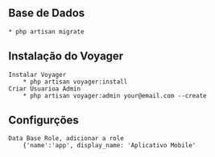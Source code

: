 ## Base de Dados
    * php artisan migrate

## Instalação do Voyager
    Instalar Voyager
        * php artisan voyager:install
    Criar Usuarioa Admin
        * php artisan voyager:admin your@email.com --create
## Configurções
    Data Base Role, adicionar a role 
        {'name':'app', display_name: 'Aplicativo Mobile' 
    
    
    

